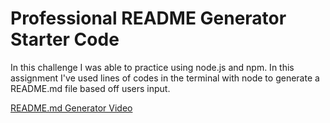 # Professional README Generator Starter Code

In this challenge I was able to practice using node.js and npm. In this assignment I've used lines of codes in the terminal with node to generate 
a README.md file based off users input. 



[README.md Generator Video](https://watch.screencastify.com/v/ix1rWxxpNOVi7cH2XZwQ)
